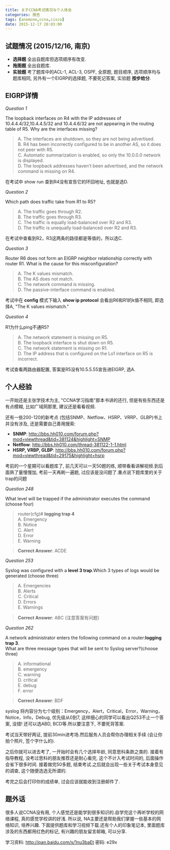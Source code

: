 ```yaml
---
title: 关于CCNA考试情况与个人体会
categories: 报告
tags: [anemone,ccna,cisco]
date: 2015-12-17 20:03:00
---
```


## 试题情况 (2015/12/16, 南京)

* **选择题** 全出自题库但选项顺序有改变.
* **拖图题** 全出自题库.
* **实验题** 考了题库中的ACL-1, ACL-3, OSPF, 全原题, 题目顺序, 选项顺序均与题库相同, 另外有一个EIGRP的选择题, 不要死记答案, 实验题 **按步给分**.

## EIGRP详情

*Question 1*

The loopback interfaces on R4 with the IP addresses of 10.4.4.4/32,10.4.4.5/32 and 10.4.4.6/32 are not appearing in the routing table of R5. Why are the interfaces missing?

> A. The interfaces are shutdown, so they are not being advertised.  
> B. R4 has been incorrectly configured to be in another AS, so it does not peer with R5.  
> C. Automatic summarization is enabled, so only the 10.0.0.0 network is displayed.  
> D. The loopback addresses haven’t been advertised, and the network command is missing on R4.

在考试中 show run 查到R4没有宣告它的环回地址, 也就是选D.

*Question 2*

Which path does traffic take from R1 to R5?

> A. The traffic goes through R2.  
> B. The traffic goes through R3.  
> C. The traffic is equally load-balanced over R2 and R3.  
> D. The traffic is unequally load-balanced over R2 and R3.

在考试中查看到R2，R3这两条的路径都是等值的，所以选C.

*Question 3*

Router R6 does not form an EIGRP neighbor relationship correctly with router R1. What is the cause for this misconfiguration?

> A. The K values mismatch.  
> B. The AS does not match.  
> C. The network command is missing.  
> D. The passive-interface command is enabled.

考试中在 **config** 模式下输入 **show ip protocol** 会看出R6和R1的k值不相同, 即选择A, "The K values mismatch."

*Question 4*

R1为什么ping不通R5?

> A. The network statement is missing on R5.  
> B. The loopback interface is shut down on R5.  
> C. The network statement is missing on R1.  
> D. The IP address that is configured on the Lo1 interface on R5 is incorrect.

考试查看两路由器配置, 答案是R5没有10.5.5.55宣告进EIGRP, 选A.

## 个人经验

一开始还是主张学技术为主, "CCNA学习指南"那本书讲的还行, 但是有些东西还是有点模糊, 比如广域网那里, 建议还是看看视频.  

还有一些200-120的新考点
(包括SNMP、Netflow、HSRP、VRRP、GLBP)书上并没有涉及, 还是需要自己善用搜索:

* **SNMP**: http://bbs.hh010.com/forum.php?mod=viewthread&tid=381124&highlight=SNMP
* **Netflow**: http://bbs.hh010.com/thread-381122-1-1.html
* **HSRP, VRBP, GLBP**: http://bbs.hh010.com/forum.php?mod=viewthread&tid=29175&highlight=hsrp

考前的一个星期可以看题库了, 前几天可以一天50题的练, 顺带看看讲解视频.到后面熟了量慢慢加, 考前一天再刷一遍题, 过应该是没问题了.重点说下题库里的关于trap的问题

*Question 248*

What level will be trapped if the administrator executes the command (choose four)

> router(cfg)# **logging trap 4**  
> A. Emergency  
> B. Notice  
> C. Alert  
> D. Error  
> E. Warning  

> **Correct Answer**: ACDE

*Question 253*

Syslog was configured with a **level 3 trap**.Which 3 types of logs would be generated (choose three)

> A. Emergencies  
> B. Alerts  
> C. Critical  
> D. Errors  
> E. Warnings  

> **Correct Answer**: ABC (注意答案有问题)

*Question 262*

A network administrator enters the following command on a router:**logging trap 3**.  
What are three message types that will be sent to Syslog server?(choose three)  

> A. informational  
> B. emergency  
> C. warning  
> D. critical  
> E. debug  
> F. error  

> **Correct Answer**: BDF

syslog 将内容分为七个级别：Emergency，Alert，Critical，Error，Warning，Notice，Info，Debug, 优先级从0到7, 这样细心的同学可以看出Q253不止一个答案, 没错! 还可以选ABD, BCD等.所以要注意下, 不要死背答案.

考试当天带好两证, 提前30min进考场.然后服务人员会帮你办理相关手续 (会让你拍个照片, 签个字什么的).

之后你就可以进去考了, 一开始时会有几个选择年龄, 同意思科条款之类的. 接着有指导教程, 没考过思科的朋友推荐还是耐心看完, 这个不计入考试时间的, 后面操作会省下很多时间. 接着做完50多题, 结束考试.之后就会出现一些关于考试本身意见的调查, 这个随便选选无所谓的.

考完之后会打印你的成绩单, 过会应该就能收到注册邮件了.

## 题外话

很多人说CCNA没有用, 个人感觉还是能学到很多知识的.自学完这个再听学校的网络课程, 真的感觉学校讲的好浅. 所以说, NA主要还是帮助我们掌握一些基本的网络知识, 培养兴趣. 下面提供题库和学习视频下载.还有个人的印象笔记本, 里面题库涉及的东西都用红色的标记, 有兴趣的朋友留言邮箱, 可以分享.

学习资料: http://pan.baidu.com/s/1nu3baEt 密码: e29x

